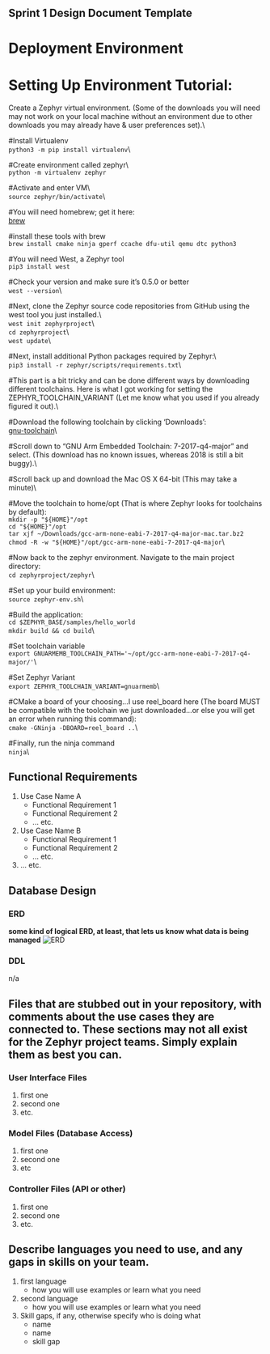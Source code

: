## Sprint 1 Design Document Template

# Deployment Environment

# Setting Up Environment Tutorial:

Create a Zephyr virtual environment. (Some of the downloads you will need may not work on your local machine without an environment due to other downloads you may already have & user preferences set).\

#Install Virtualenv\
 `python3 -m pip install virtualenv`\

#Create environment called zephyr\  
 `python -m virtualenv zephyr`

#Activate and enter VM\  
 `source zephyr/bin/activate`\

#You will need homebrew; get it here:\
[brew](https://brew.sh)

#install these tools with brew\
`brew install cmake ninja gperf ccache dfu-util qemu dtc python3`  

#You will need West, a Zephyr tool\
 `pip3 install west`  

#Check your version and make sure it’s 0.5.0 or better\
 `west --version`\  

#Next, clone the Zephyr source code repositories from GitHub using the west tool you just installed.\  
 `west init zephyrproject`\  
 `cd zephyrproject`\  
 `west update`\  

#Next, install additional Python packages required by Zephyr:\  
 `pip3 install -r zephyr/scripts/requirements.txt`\

#This part is a bit tricky and can be done different ways by downloading different toolchains. Here is what I got working for setting the ZEPHYR_TOOLCHAIN_VARIANT (Let me know what you used if you already figured it out).\

#Download the following toolchain by clicking ‘Downloads’:\
[gnu-toolchain](https://developer.arm.com/tools-and-software/open-source-software/developer-tools/gnu-toolchain/gnu-rm)\

#Scroll down to “GNU Arm Embedded Toolchain: 7-2017-q4-major” and select. (This download has no known issues, whereas 2018 is still a bit buggy).\

#Scroll back up and download the Mac OS X 64-bit (This may take a minute)\

#Move the toolchain to home/opt (That is where Zephyr looks for toolchains by default):\
`mkdir -p "${HOME}"/opt`\
`cd "${HOME}"/opt`\
`tar xjf ~/Downloads/gcc-arm-none-eabi-7-2017-q4-major-mac.tar.bz2`\
`chmod -R -w "${HOME}"/opt/gcc-arm-none-eabi-7-2017-q4-major`\

#Now back to the zephyr environment. Navigate to the main project directory:\
`cd zephyrproject/zephyr`\

#Set up your build environment:\
`source zephyr-env.sh`\

#Build the application:\
`cd $ZEPHYR_BASE/samples/hello_world`\
`mkdir build && cd build`\

#Set toolchain variable\
`export GNUARMEMB_TOOLCHAIN_PATH='~/opt/gcc-arm-none-eabi-7-2017-q4-major/'`\

#Set Zephyr Variant\
`export ZEPHYR_TOOLCHAIN_VARIANT=gnuarmemb`\

#CMake a board of your choosing…I use reel_board here (The board MUST be compatible with the toolchain we just downloaded…or else you will get an error when running this command):\
`cmake -GNinja -DBOARD=reel_board ..`\

#Finally, run the ninja command\
`ninja`\

## Functional Requirements

1. Use Case Name A
	- Functional Requirement 1
	- Functional Requirement 2
	- ... etc.
2. Use Case Name B		
	- Functional Requirement 1
	- Functional Requirement 2
	- ... etc.
3. ... etc. 

## Database Design

### ERD

**some kind of logical ERD, at least, that lets us know what data is being managed**
![ERD](./images/erd.png)

### DDL 

n/a

## Files that are stubbed out in your repository, with comments about the use cases they are connected to. These sections may not all exist for the Zephyr project teams. Simply explain them as best you can. 

### User Interface Files

1. first one
2. second one
3. etc.


### Model Files (Database Access)

1. first one
2. second one
3. etc


### Controller Files (API or other)

1. first one 
2. second one
3. etc. 

## Describe languages you need to use, and any gaps in skills on your team. 

1. first language 
    - how you will use examples or learn what you need
2. second language 
    - how you will use examples or learn what you need
3. Skill gaps, if any, otherwise specify who is doing what
    - name
    - name
    - skill gap 

